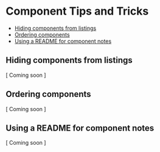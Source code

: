 # Component Tips and Tricks

<!-- START doctoc generated TOC please keep comment here to allow auto update -->
<!-- DON'T EDIT THIS SECTION, INSTEAD RE-RUN doctoc TO UPDATE -->


- [Hiding components from listings](#hiding-components-from-listings)
- [Ordering components](#ordering-components)
- [Using a README for component notes](#using-a-readme-for-component-notes)

<!-- END doctoc generated TOC please keep comment here to allow auto update -->

## Hiding components from listings

[ Coming soon ]

## Ordering components

[ Coming soon ]

## Using a README for component notes

[ Coming soon ]